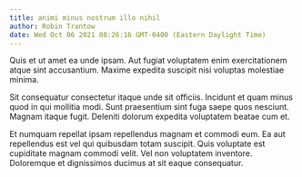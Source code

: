 ```yaml
---
title: animi minus nostrum illo nihil
author: Robin Trantow
date: Wed Oct 06 2021 08:26:16 GMT-0400 (Eastern Daylight Time)
---
```

Quis et ut amet ea unde ipsam. Aut fugiat voluptatem enim exercitationem atque sint accusantium. Maxime expedita suscipit nisi voluptas molestiae minima.

 Sit consequatur consectetur itaque unde sit officiis. Incidunt et quam minus quod in qui mollitia modi. Sunt praesentium sint fuga saepe quos nesciunt. Magnam itaque fugit. Deleniti dolorum expedita voluptatem beatae cum et.

 Et numquam repellat ipsam repellendus magnam et commodi eum. Ea aut repellendus est vel qui quibusdam totam suscipit. Quis voluptate est cupiditate magnam commodi velit. Vel non voluptatem inventore. Doloremque et dignissimos ducimus at sit eaque consequatur.